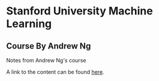 # Stanford University Machine Learning

## Course By Andrew Ng

Notes from Andrew Ng's course

A link to the content can be found [here](https://www.coursera.org/learn/machine-learning/home/welcome).
